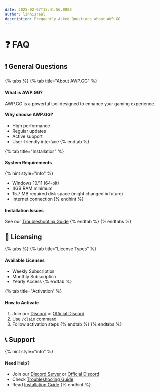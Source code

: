 ```yaml
---
date: 2025-02-07T15:41:56.000Z
author: linhisreal
description: Frequently Asked Questions about AWP.GG
---
```


# ❓ FAQ

## ❗ General Questions

{% tabs %}
{% tab title="About AWP.GG" %}
#### What is AWP.GG?

AWP.GG is a powerful tool designed to enhance your gaming experience.

#### Why choose AWP.GG?

* High performance
* Regular updates
* Active support
* User-friendly interface
{% endtab %}

{% tab title="Installation" %}
#### System Requirements

{% hint style="info" %}
* Windows 10/11 (64-bit)
* 4GB RAM minimum
* 15.7 MB required disk space (might changed in future)
* Internet connection
{% endhint %}

#### Installation Issues

See our [Troubleshooting Guide](troubleshooting.md)
{% endtab %}
{% endtabs %}

## 📃 Licensing

{% tabs %}
{% tab title="License Types" %}
#### Available Licenses

* Weekly Subscription
* Monthly Subscription
* Yearly Access
{% endtab %}

{% tab title="Activation" %}
#### How to Activate

1. Join our [Discord](https://discord.gg/buyawp) or [Official Discord](https://discord.gg/awpgg)
2. Use `/claim` command
3. Follow activation steps
{% endtab %}
{% endtabs %}

## 📞 Support

{% hint style="info" %}
#### Need Help?

* Join our [Discord Server](https://discord.gg/awpgg) or [Official Discord](https://discord.gg/awpgg)
* Check [Troubleshooting Guide](troubleshooting.md)
* Read [Installation Guide](../getting-started/installation.md)
{% endhint %}

